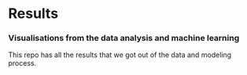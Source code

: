 # Results

### Visualisations from the data analysis and machine learning

This repo has all the results that we got out of the data and modeling process.
